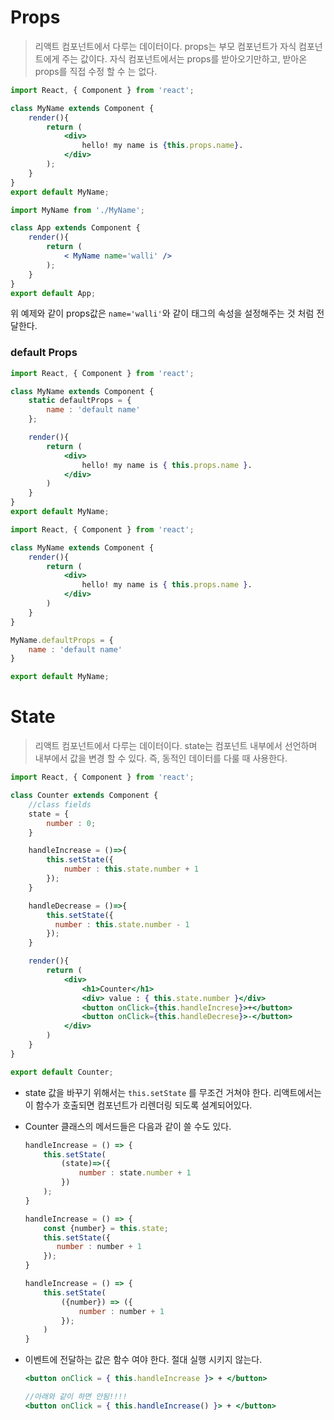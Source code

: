 # Props

> 리액트 컴포넌트에서 다루는 데이터이다. props는 부모 컴포넌트가 자식 컴포넌트에게 주는 값이다. 자식 컴포넌트에서는 props를 받아오기만하고, 받아온 props를 직접 수정 할 수 는 없다.

```jsx
import React, { Component } from 'react';

class MyName extends Component {
    render(){
        return (
            <div>
                hello! my name is {this.props.name}.
            </div>
        );
    }
}
export default MyName;
```

```jsx
import MyName from './MyName';

class App extends Component {
    render(){
        return (
            < MyName name='walli' />
        );
    }
}
export default App;
```

위 예제와 같이 props값은 `name='walli'`와 같이 태그의 속성을 설정해주는 것 처럼 전달한다.



### default Props

```jsx
import React, { Component } from 'react';

class MyName extends Component {
    static defaultProps = {
        name : 'default name'
    };

	render(){
        return (
            <div>
                hello! my name is { this.props.name }.
            </div>
        )
	}
}
export default MyName;
```

```jsx
import React, { Component } from 'react';

class MyName extends Component {
	render(){
        return (
            <div>
                hello! my name is { this.props.name }.
            </div>
        )
	}
}

MyName.defaultProps = {
    name : 'default name'
}

export default MyName;
```





# State

> 리액트 컴포넌트에서 다루는 데이터이다. state는 컴포넌트 내부에서 선언하며 내부에서 값을 변경 할 수 있다. 즉, 동적인 데이터를 다룰 때 사용한다.

```jsx
import React, { Component } from 'react';

class Counter extends Component {
	//class fields
    state = {
        number : 0;
    }

    handleIncrease = ()=>{
        this.setState({
            number : this.state.number + 1
        });
    }

    handleDecrease = ()=>{
        this.setState({
          number : this.state.number - 1
        });
    }

    render(){
        return (
            <div>
                <h1>Counter</h1>
                <div> value : { this.state.number }</div>
                <button onClick={this.handleIncrese}>+</button>
                <button onClick={this.handleDecrese}>-</button>
            </div>
        )
    }
}

export default Counter;
```

- state 값을 바꾸기 위해서는 `this.setState` 를 무조건 거쳐야 한다. 리액트에서는 이 함수가 호출되면 컴포넌트가 리렌더링 되도록 설계되어있다.

- Counter 클래스의 메서드들은 다음과 같이 쓸 수도 있다.

  ```javascript
  handleIncrease = () => {
      this.setState(
          (state)=>({
              number : state.number + 1
          })
      );
  }
  ```

  ```javascript
  handleIncrease = () => {
      const {number} = this.state;
      this.setState({
         number : number + 1 
      });
  }
  ```

  ```javascript
  handleIncrease = () => {
      this.setState(
          ({number}) => ({
              number : number + 1
          });
      )
  }
  ```

- 이벤트에 전달하는 값은 함수 여야 한다. 절대 실행 시키지 않는다.

  ```jsx
  <button onClick = { this.handleIncrease }> + </button>
  
  //아래와 같이 하면 안됨!!!!
  <button onClick = { this.handleIncrease() }> + </button>
  ```
